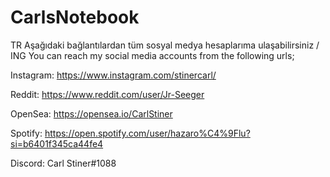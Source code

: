 # CarlsNotebook
TR Aşağıdaki bağlantılardan tüm sosyal medya hesaplarıma ulaşabilirsiniz / ING You can reach my social media accounts from the following urls;

Instagram: https://www.instagram.com/stinercarl/

Reddit: https://www.reddit.com/user/Jr-Seeger

OpenSea: https://opensea.io/CarlStiner

Spotify: https://open.spotify.com/user/hazaro%C4%9Flu?si=b6401f345ca44fe4

Discord: Carl Stiner#1088
